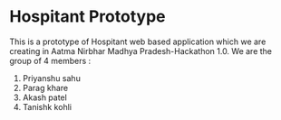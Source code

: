 # Hospitant Prototype

This is a prototype of Hospitant web based application which we are creating in Aatma Nirbhar Madhya Pradesh-Hackathon 1.0.
We are the group of 4 members :
1) Priyanshu sahu
2) Parag khare
3) Akash patel
4) Tanishk kohli


